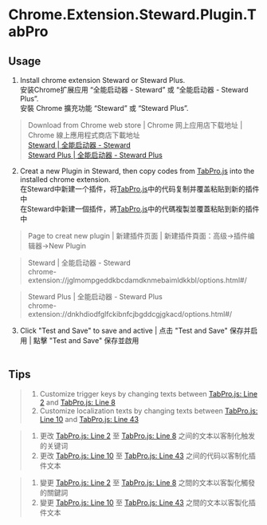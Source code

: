 # Chrome.Extension.Steward.Plugin.TabPro

## Usage
1. Install chrome extension Steward or Steward Plus.
<br>安装Chrome扩展应用 “全能启动器 - Steward” 或 “全能启动器 - Steward Plus”.
<br>安裝 Chrome 擴充功能 “Steward” 或 “Steward Plus”.
>Download from Chrome web store | Chrome 网上应用店下载地址 | Chrome 線上應用程式商店下載地址
<br>[Steward | 全能启动器 - Steward](https://chrome.google.com/webstore/detail/steward/jglmompgeddkbcdamdknmebaimldkkbl)
<br>[Steward Plus | 全能启动器 - Steward Plus](https://chrome.google.com/webstore/detail/steward-plus/dnkhdiodfglfckibnfcjbgddcgjgkacd)
2. Creat a new Plugin in Steward, then copy codes from [TabPro.js](https://raw.githubusercontent.com/wayneferdon/Chrome.Extension.Steward.Plugin.TabPro/main/TabPro.js) into the installed chrome extension.
<br>在Steward中新建一个插件，将[TabPro.js](https://raw.githubusercontent.com/wayneferdon/Chrome.Extension.Steward.Plugin.TabPro/main/TabPro.js)中的代码复制并覆盖粘贴到新的插件中
<br>在Steward中新建一個插件，將[TabPro.js](https://raw.githubusercontent.com/wayneferdon/Chrome.Extension.Steward.Plugin.TabPro/main/TabPro.js)中的代碼複製並覆蓋粘貼到新的插件中
>Page to creat new plugin | 新建插件页面 | 新建插件頁面：高级->插件编辑器->New Plugin

>Steward | 全能启动器 - Steward 
<br>chrome-extension://jglmompgeddkbcdamdknmebaimldkkbl/options.html#/

>Steward Plus | 全能启动器 - Steward Plus
<br>chrome-extension://dnkhdiodfglfckibnfcjbgddcgjgkacd/options.html#/
3.  Click "Test and Save" to save and active | 点击 "Test and Save" 保存并启用 | 點擊 "Test and Save" 保存並啟用
<br><br>
## Tips
>1. Customize trigger keys by changing texts between [TabPro.js: Line 2](https://github.com/wayneferdon/Chrome.Extension.Steward.Plugin.TabPro/blob/main/TabPro.js#L2) and [TabPro.js: Line 8](https://github.com/wayneferdon/Chrome.Extension.Steward.Plugin.TabPro/blob/main/TabPro.js#L8)
>2. Customize localization texts by changing texts between [TabPro.js: Line 10](https://github.com/wayneferdon/Chrome.Extension.Steward.Plugin.TabPro/blob/main/TabPro.js#L10) and [TabPro.js: Line 43](https://github.com/wayneferdon/Chrome.Extension.Steward.Plugin.TabPro/blob/main/TabPro.js#L43)

>1. 更改 [TabPro.js: Line 2](https://github.com/wayneferdon/Chrome.Extension.Steward.Plugin.TabPro/blob/main/TabPro.js#L2) 至 [TabPro.js: Line 8](https://github.com/wayneferdon/Chrome.Extension.Steward.Plugin.TabPro/blob/main/TabPro.js#L8) 之间的文本以客制化触发的关键词
>2. 更改 [TabPro.js: Line 10](https://github.com/wayneferdon/Chrome.Extension.Steward.Plugin.TabPro/blob/main/TabPro.js#L10) 至 [TabPro.js: Line 43](https://github.com/wayneferdon/Chrome.Extension.Steward.Plugin.TabPro/blob/main/TabPro.js#L43) 之间的代码以客制化插件文本

>1. 變更 [TabPro.js: Line 2](https://github.com/wayneferdon/Chrome.Extension.Steward.Plugin.TabPro/blob/main/TabPro.js#L2) 至 [TabPro.js: Line 8](https://github.com/wayneferdon/Chrome.Extension.Steward.Plugin.TabPro/blob/main/TabPro.js#L8) 之間的文本以客製化觸發的關鍵詞
>2. 變更 [TabPro.js: Line 10](https://github.com/wayneferdon/Chrome.Extension.Steward.Plugin.TabPro/blob/main/TabPro.js#L10) 至 [TabPro.js: Line 43](https://github.com/wayneferdon/Chrome.Extension.Steward.Plugin.TabPro/blob/main/TabPro.js#L43) 之間的文本以客製化插件文本

